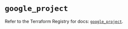 # `google_project`

Refer to the Terraform Registry for docs: [`google_project`](https://registry.terraform.io/providers/hashicorp/google-beta/6.49.1/docs/resources/google_project).
